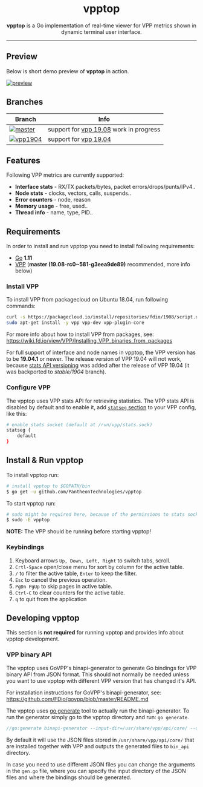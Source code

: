 <h1 align="center">vpptop</h1>

<p align="center"><b>vpptop</b> is a Go implementation of real-time viewer for VPP metrics shown in dynamic terminal user interface.</p>

---

## Preview

Below is short demo preview of **vpptop** in action.

[![preview](https://asciinema.org/a/NHODZM2ebcwWFPEEPcja8X19R.svg)](https://asciinema.org/a/NHODZM2ebcwWFPEEPcja8X19R)

## Branches

|Branch|Info|
|---|---|
|[![master](https://img.shields.io/badge/branch-master-blue.svg?logo=git&logoColor=white)](https://github.com/PantheonTechnologies/vpptop/tree/master)| support for [vpp 19.08](https://packagecloud.io/fdio/master) work in progress |
|[![vpp1904](https://img.shields.io/badge/branch-vpp1904-orange.svg?logo=git&logoColor=white)](https://github.com/PantheonTechnologies/vpptop/tree/vpp1904)|support for [vpp 19.04](https://packagecloud.io/fdio/1904)|

## Features

Following VPP metrics are currently supported:

 - **Interface stats** - RX/TX packets/bytes, packet errors/drops/punts/IPv4..
 - **Node stats** - clocks, vectors, calls, suspends..
 - **Error counters** - node, reason
 - **Memory usage** - free, used..
 - **Thread info** - name, type, PID..

## Requirements

In order to install and run vpptop you need to install following requirements:
 - [Go](https://golang.org/dl/) **1.11**
 - [VPP](https://wiki.fd.io/view/VPP) (**master (19.08-rc0~581-g3eea9de89)** recommended, more info below)

### Install VPP

To install VPP from packagecloud on Ubuntu 18.04, run following commands:

```sh
curl -s https://packagecloud.io/install/repositories/fdio/1908/script.deb.sh | sudo bash
sudo apt-get install -y vpp vpp-dev vpp-plugin-core
```

For more info about how to install VPP from packages, see: <https://wiki.fd.io/view/VPP/Installing_VPP_binaries_from_packages>

For full support of interface and node names in vpptop, the VPP version has to be **19.04.1** or newer. The release version of VPP 19.04 will not work, because [stats API versioning][stats-version-commit] was added after the release of VPP 19.04 (it was backported to _stable/1904_ branch).

### Configure VPP

The vpptop uses VPP stats API for retrieving statistics. The VPP stats API is disabled by default and to enable it, add [`statseg` section](https://wiki.fd.io/view/VPP/Command-line_Arguments#statseg_.7B_..._.7D) to your VPP config, like this:

```sh
# enable stats socket (default at /run/vpp/stats.sock)
statseg {
    default
}
```

## Install & Run vpptop

To install vpptop run:

```sh
# install vpptop to $GOPATH/bin
$ go get -u github.com/PantheonTechnologies/vpptop
```

To start vpptop run:

```sh
# sudo might be required here, because of the permissions to stats socket file
$ sudo -E vpptop
```

**NOTE:** The VPP should be running before starting vpptop!

### Keybindings

1. Keyboard arrows ``Up, Down, Left, Right`` to switch tabs, scroll.
2. ``Crtl-Space`` open/close menu for sort by column for the active table.
3. ``/`` to filter the active table, `Enter` to keep the filter.
4. ``Esc`` to cancel the previous operation.
5. ``PgDn PgUp`` to skip pages in active table.
6. ``Ctrl-C`` to clear counters for the active table.
7. ``q`` to quit from the application

## Developing vpptop

This section is **not required** for running vpptop and provides info about vpptop development.

### VPP binary API

The vpptop uses GoVPP's binapi-generator to generate Go bindings for VPP binary API from JSON format. This should not normally be needed unless you want to use vpptop with different VPP version that has changed it's API.

For installation instructions for GoVPP's binapi-generator, see: <https://github.com/FDio/govpp/blob/master/README.md>

The vpptop uses [go generate](https://blog.golang.org/generate) tool to actually run the binapi-generator. To run the generator simply go to the vpptop directory and run: `go generate`.

```go
//go:generate binapi-generator --input-dir=/usr/share/vpp/api/core/ --output-dir=bin_api
```

By default it will use the JSON files stored in `/usr/share/vpp/api/core/` that are installed together with VPP and outputs the generated files to `bin_api` directory.

In case you need to use different JSON files you can change the arguments in the `gen.go` file, where you can specify the input directory of the JSON files and where the bindings should be generated.


[wiki-tui]: https://en.wikipedia.org/wiki/Text-based_user_interface
[stats-version-commit]: https://github.com/FDio/vpp/commit/1cb333cdf5ce26557233c5bdb5a18738cb6e1e2c
